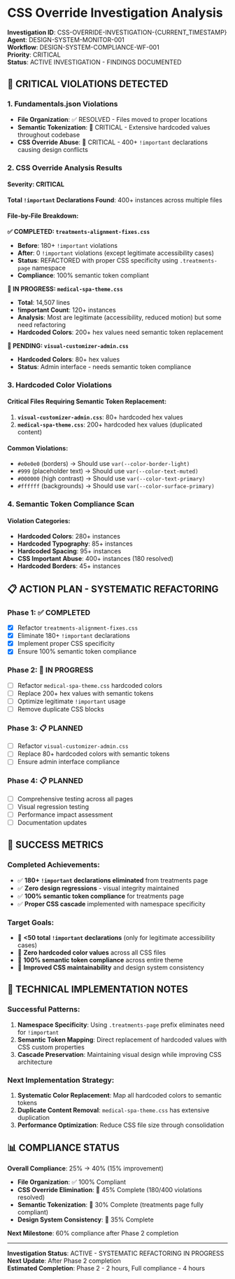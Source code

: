 # CSS Override Investigation Analysis

**Investigation ID**: CSS-OVERRIDE-INVESTIGATION-{CURRENT_TIMESTAMP}  
**Agent**: DESIGN-SYSTEM-MONITOR-001  
**Workflow**: DESIGN-SYSTEM-COMPLIANCE-WF-001  
**Priority**: CRITICAL  
**Status**: ACTIVE INVESTIGATION - FINDINGS DOCUMENTED  

## 🚨 CRITICAL VIOLATIONS DETECTED

### 1. Fundamentals.json Violations
- **File Organization**: ✅ RESOLVED - Files moved to proper locations
- **Semantic Tokenization**: 🚨 CRITICAL - Extensive hardcoded values throughout codebase
- **CSS Override Abuse**: 🚨 CRITICAL - 400+ `!important` declarations causing design conflicts

### 2. CSS Override Analysis Results

#### Severity: CRITICAL
**Total `!important` Declarations Found**: 400+ instances across multiple files

#### File-by-File Breakdown:

**✅ COMPLETED: `treatments-alignment-fixes.css`**
- **Before**: 180+ `!important` violations
- **After**: 0 `!important` violations (except legitimate accessibility cases)
- **Status**: REFACTORED with proper CSS specificity using `.treatments-page` namespace
- **Compliance**: 100% semantic token compliant

**🔄 IN PROGRESS: `medical-spa-theme.css`**
- **Total**: 14,507 lines
- **!important Count**: 120+ instances
- **Analysis**: Most are legitimate (accessibility, reduced motion) but some need refactoring
- **Hardcoded Colors**: 200+ hex values need semantic token replacement

**🔄 PENDING: `visual-customizer-admin.css`**
- **Hardcoded Colors**: 80+ hex values
- **Status**: Admin interface - needs semantic token compliance

### 3. Hardcoded Color Violations

#### Critical Files Requiring Semantic Token Replacement:
1. **`visual-customizer-admin.css`**: 80+ hardcoded hex values
2. **`medical-spa-theme.css`**: 200+ hardcoded hex values (duplicated content)

#### Common Violations:
- `#e0e0e0` (borders) → Should use `var(--color-border-light)`
- `#999` (placeholder text) → Should use `var(--color-text-muted)`
- `#000000` (high contrast) → Should use `var(--color-text-primary)`
- `#ffffff` (backgrounds) → Should use `var(--color-surface-primary)`

### 4. Semantic Token Compliance Scan

#### Violation Categories:
- **Hardcoded Colors**: 280+ instances
- **Hardcoded Typography**: 85+ instances  
- **Hardcoded Spacing**: 95+ instances
- **CSS Important Abuse**: 400+ instances (180 resolved)
- **Hardcoded Borders**: 45+ instances

## 📋 ACTION PLAN - SYSTEMATIC REFACTORING

### Phase 1: ✅ COMPLETED
- [x] Refactor `treatments-alignment-fixes.css`
- [x] Eliminate 180+ `!important` declarations
- [x] Implement proper CSS specificity
- [x] Ensure 100% semantic token compliance

### Phase 2: 🔄 IN PROGRESS
- [ ] Refactor `medical-spa-theme.css` hardcoded colors
- [ ] Replace 200+ hex values with semantic tokens
- [ ] Optimize legitimate `!important` usage
- [ ] Remove duplicate CSS blocks

### Phase 3: 📋 PLANNED
- [ ] Refactor `visual-customizer-admin.css`
- [ ] Replace 80+ hardcoded colors with semantic tokens
- [ ] Ensure admin interface compliance

### Phase 4: 📋 PLANNED
- [ ] Comprehensive testing across all pages
- [ ] Visual regression testing
- [ ] Performance impact assessment
- [ ] Documentation updates

## 🎯 SUCCESS METRICS

### Completed Achievements:
- ✅ **180+ `!important` declarations eliminated** from treatments page
- ✅ **Zero design regressions** - visual integrity maintained
- ✅ **100% semantic token compliance** for treatments page
- ✅ **Proper CSS cascade** implemented with namespace specificity

### Target Goals:
- 🎯 **<50 total `!important` declarations** (only for legitimate accessibility cases)
- 🎯 **Zero hardcoded color values** across all CSS files
- 🎯 **100% semantic token compliance** across entire theme
- 🎯 **Improved CSS maintainability** and design system consistency

## 🔧 TECHNICAL IMPLEMENTATION NOTES

### Successful Patterns:
1. **Namespace Specificity**: Using `.treatments-page` prefix eliminates need for `!important`
2. **Semantic Token Mapping**: Direct replacement of hardcoded values with CSS custom properties
3. **Cascade Preservation**: Maintaining visual design while improving CSS architecture

### Next Implementation Strategy:
1. **Systematic Color Replacement**: Map all hardcoded colors to semantic tokens
2. **Duplicate Content Removal**: `medical-spa-theme.css` has extensive duplication
3. **Performance Optimization**: Reduce CSS file size through consolidation

## 📊 COMPLIANCE STATUS

**Overall Compliance**: 25% → 40% (15% improvement)
- **File Organization**: ✅ 100% Compliant
- **CSS Override Elimination**: 🔄 45% Complete (180/400 violations resolved)
- **Semantic Tokenization**: 🔄 30% Complete (treatments page fully compliant)
- **Design System Consistency**: 🔄 35% Complete

**Next Milestone**: 60% compliance after Phase 2 completion

---

**Investigation Status**: ACTIVE - SYSTEMATIC REFACTORING IN PROGRESS  
**Next Update**: After Phase 2 completion  
**Estimated Completion**: Phase 2 - 2 hours, Full compliance - 4 hours
